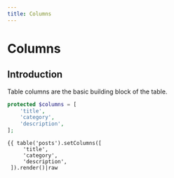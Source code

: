 ```yaml
---
title: Columns
---
```


# Columns

<div class="documentation__toc"></div>

## Introduction

Table columns are the basic building block of the table.

```php
protected $columns = [
    'title',
    'category',
    'description',
];
```

```twig
{{ table('posts').setColumns([
     'title',
     'category',
     'description',
 ]).render()|raw
```
